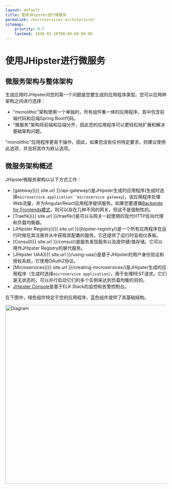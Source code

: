 ```yaml
---
layout: default
title: 使用JHipster进行微服务
permalink: /microservices-architecture/
sitemap:
    priority: 0.7
    lastmod: 2016-03-10T00:00:00-00:00
---
```


# <i class="fa fa-sitemap"></i> 使用JHipster进行微服务

## <a name="microservices_vs_monolithic"></a> 微服务架构与整体架构

生成应用时JHipster问您的第一个问题是您要生成的应用程序类型。您可以在两种架构之间进行选择：

- "monolithic"架构使用一个单独的，所有组件集一体的应用程序，其中包含前端代码和后端Spring Boot代码。
- "微服务"架构将前端和后端分开，因此您的应用程序可以更轻松地扩展和解决基础架构问题。

"monolithic"应用程序更易于操作，因此，如果您没有任何特定要求，则建议使用此选项，并且将其作为默认选项。

## <a name="overview"></a> 微服务架构概述

JHipster微服务架构以以下方式工作：

 * [gateway]({{ site.url }}/api-gateway/)是JHipster生成的应用程序(生成时选择`microservice application``microservice gateway`)，该应用程序处理Web流量，并为Angular/React应用程序提供服务。如果您要遵循[Backends for Frontends模式](https://www.thoughtworks.com/insights/blog/bff-soundcloud)，则可以存在几种不同的网关，但这不是强制性的。
 * [Traefik]({{ site.url }}/traefik/)是可以与网关一起使用的现代HTTP反向代理和负载均衡器。
 * [JHipster Registry]({{ site.url }}/jhipster-registry/)是一个所有应用程序在运行时候在其注册并从中获取其配置的服务。它还提供了运行时监视仪表板。
 * [Consul]({{ site.url }}/consul/)是服务发现服务以及提供键/值存储。它可以用作JHipster Registry的替代服务。
 * [JHipster UAA]({{ site.url }}/using-uaa/)是基于JHipster的用户身份验证和授权系统，它使用OAuth2协议。
 * [Microservices]({{ site.url }}/creating-microservices/)是JHipster生成的应用程序（生成时选择`microservice application`），用于处理REST请求。它们是无状态的，可以并行启动它们的多个实例来达到负载均衡的目的。
 * [JHipster Console](https://github.com/jhipster/jhipster-console)是基于ELK Stack的监控和告警控制台。

在下图中，绿色组件特定于您的应用程序，蓝色组件提供了其基础结构。

<img src="{{ site.url }}/images/microservices_architecture_2.png" alt="Diagram" style="width: 930px; height: 558px"/>
